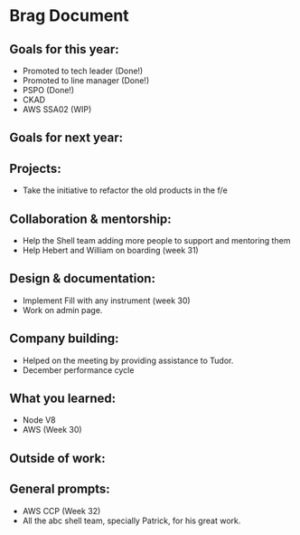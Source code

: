# Brag Document

## Goals for this year:
- Promoted to tech leader (Done!)
- Promoted to line manager (Done!)
- PSPO (Done!)
- CKAD
- AWS SSA02 (WIP)

## Goals for next year:

## Projects:
- Take the initiative to refactor the old products in the f/e

## Collaboration & mentorship:
- Help the Shell team adding more people to support and mentoring them
- Help Hebert and William on boarding (week 31)

## Design & documentation:
- Implement Fill with any instrument (week 30)
- Work on admin page.

## Company building:
- Helped on the meeting by providing assistance to Tudor.
- December performance cycle

## What you learned:
- Node V8
- AWS (Week 30)

## Outside of work:
  
## General prompts:
- AWS CCP (Week 32)
- All the abc shell team, specially Patrick, for his great work.

  
